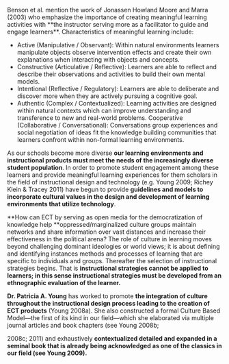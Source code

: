 <p>Benson et al. mention the work of Jonassen Howland Moore and Marra (2003) who emphasize the importance of creating meaningful learning activities with **the instructor serving more as a facilitator to guide and engage learners**. Characteristics of meaningful learning include:</p>  <ul>  <li style=font-weight: 400;>Active (Manipulative / Observant): Within natural environments learners manipulate objects observe intervention effects and create their own explanations when interacting with objects and concepts.</li>  <li style=font-weight: 400;>Constructive (Articulative / Reflective): Learners are able to reflect and describe their observations and activities to build their own mental models.</li>  <li style=font-weight: 400;>Intentional (Reflective / Regulatory): Learners are able to deliberate and discover more when they are actively pursuing a cognitive goal.</li>  <li style=font-weight: 400;>Authentic (Complex / Contextualized): Learning activities are designed within natural contexts which can improve understanding and transference to new and real-world problems. Cooperative (Collaborative / Conversational): Conversations group experiences and social negotiation of ideas fit the knowledge building communities that learners confront within non-formal learning environments.</li>  </ul>

As our schools become more diverse **our learning environments and instructional products must meet the needs of the increasingly diverse student population**. In order to promote student engagement among these learners and provide meaningful learning experiences for them scholars in the field of instructional design and technology (e.g. Young 2009; Richey Klein &amp; Tracey 2011) have begun to provide **guidelines and models to incorporate cultural values in the design and development of learning environments that utilize technology**.

**How can ECT by serving as open media for the democratization of knowledge help **oppressed/marginalized culture groups maintain networks and share information over vast distances and increase their effectiveness in the political arena? The role of culture in learning moves beyond challenging dominant ideologies or world views; it is about defining and identifying instances methods and processes of learning that are specific to individuals and groups. Thereafter the selection of instructional strategies begins. That is **instructional strategies cannot be applied to learners; in this sense instructional strategies must be developed from an ethnographic evaluation of the learner.**

**Dr. Patricia A. Young** has worked to promote **the integration of culture throughout the** **instructional design process leading to the creation of ECT products** (Young 2008a). She also constructed a formal Culture Based Model—the first of its kind in our field—which she elaborated via multiple journal articles and book chapters (see Young 2008b;</p>  <p>2008c; 2011) and exhaustively **contextualized detailed and expanded in a seminal book that is already being acknowledged as one of the classics in our field (see Young 2009).**